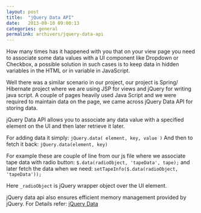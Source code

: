 ```yaml
---
layout: post
title:  "jQuery Data API"
date:   2013-09-10 09:00:13
categories: general
permalink: archivers/jquery-data-api
---
```

How many times has it happened with you that on your view page you need to associate some data values with a UI component like Dropdown or Checkbox, a possible solution in such cases is to keep data in hidden variables in the HTML or in variable in JavaScript.

Well there was a similar scenario in our project, our project is Spring/ Hibernate project where we are using JSP for views and jQuery for writing java script. A couple of pages heavily used Java Script and we were required to maintain data on the page, we came across jQuery Data API for storing data.

jQuery Data API allows you to associate any data value with a specified element on  the UI and then later retrieve it later.

For adding data it simply: `jQuery.data( element, key, value )` And then to fetch it back: `jQuery.data(element, key)`

For example these are couple of line from our js file where we associate tape data with radio button: `$.data(radioObject, 'tapeData', tape);`
and later fetch the data when we need: `setTapeInfo($.data(radioObject, 'tapeData'));`

Here `_radioObject` is jQuery wrapper object over the UI element.

jQuery data api also ensures efficient memory management provided by jQuery. For Details refer: [jQuery Data](http://api.jquery.com/jQuery.data/)
